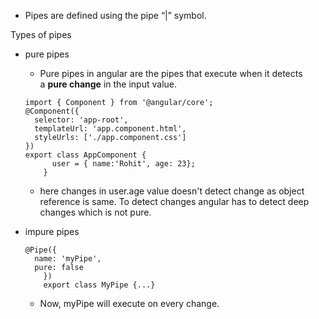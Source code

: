 - Pipes are defined using the pipe “|” symbol.

Types of pipes
- pure pipes
	- Pure pipes in angular are the pipes that execute when it detects a __pure change__ in the input value.
	```
	import { Component } from '@angular/core';
	@Component({
	  selector: 'app-root',
	  templateUrl: 'app.component.html',
	  styleUrls: ['./app.component.css']
	})
	export class AppComponent {
		  user = { name:'Rohit', age: 23};
		}
	```
	 - here changes in user.age value doesn't detect change as object reference is same. To detect changes angular has to detect deep changes which is not pure.
	 
- impure pipes
	```
	@Pipe({
	  name: 'myPipe', 
	  pure: false       
		})
		export class MyPipe {...}
	```
     - Now, myPipe will execute on every change.